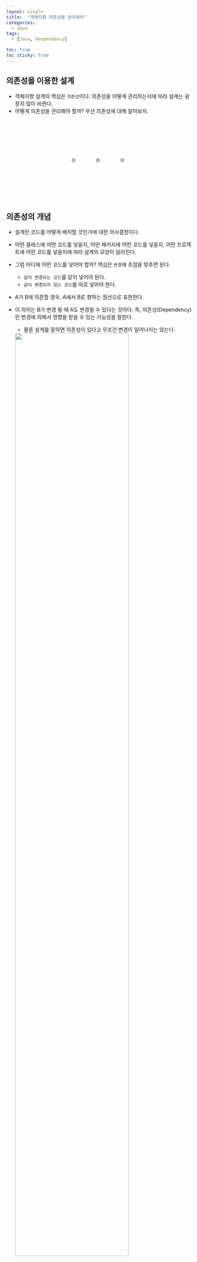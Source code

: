 ```yaml
---
layout: single
title:  "객체지향 의존성을 관리하라"
categories:
  - Java
tags:
  - [Java, Denpendency]

toc: true
toc_sticky: true
---
```



## 의존성을 이용한 설계

- 객체지향 설계의 핵심은 `의존성`이다. 의존성을 어떻게 관리하는지에 따라 설계는 굉장히 많이 바뀐다.
- 어떻게 의존성을 관리해야 할까? 우선 의존성에 대해 알아보자.

<div style="padding-top:100px;"></div>
<span style="margin-left:35%;">⊙</span>
<span style="margin-left:10%">⊙</span>
<span style="margin-left:10%">⊙</span>
<div style="padding-top:100px;"></div>

## 의존성의 개념

- 설계란 코드를 어떻게 배치할 것인가에 대한 의사결정이다.
- 어떤 클래스에 어떤 코드를 넣을지, 어떤 패키지에 어떤 코드를 넣을지, 어떤 프로젝트에 어떤 코드를 넣을지에 따라 설계의 모양이 달라진다.
- 그럼 어디에 어떤 코드를 넣어야 할까? 핵심은 `변경`에 초점을 맞추면 된다. 
  - `같이 변경되는 코드`를 같이 넣어야 된다.
  - `같이 변경되지 않는 코드`를 따로 넣어야 한다.

- A가 B에 의존할 경우, A에서 B로 향하는 점선으로 표현한다.
- 이 의미는 B가 변경 될 때 A도 변경될 수 있다는 것이다. 즉, 의존성(Dependency)란 변경에 의해서 영향을 받을 수 있는 가능성을 말한다. 
  - 물론 설계를 잘하면 의존성이 있다고 무조건 변경이 일어나지는 않는다. 

  <img src="https://github.com/user-attachments/assets/42aa06bf-7afc-490b-a398-0a2fcdcee7f4" width="80%" height="80%"/>

<div style="padding-top:100px;"></div>
<span style="margin-left:35%;">⊙</span>
<span style="margin-left:10%">⊙</span>
<span style="margin-left:10%">⊙</span>
<div style="padding-top:100px;"></div>

## 의존성이 종류

- 클래스 사이의 의존성
- 패키지 사이의 의존성

<br>

### 클래스 의존성의 종류
- 연관관계, 의존관계, 상속관계, 실체화관계

  <img src="https://github.com/user-attachments/assets/57dd1898-ed2f-44c1-a847-59b89193c73b" width="80%" height="80%"/>

<br>

#### 연관관계(Association)
- A 클래스에 B클래스로 이동할 수 있도록 객체참조를 하는 경우 (영구적 관계)

  ```java
  class A {
    private B b;
  }
  ```

<br>

#### 의존관계(Dependency)
- A 클래스 메서드의 파라미터에 B 타입이 나오거나, 리턴타입에 B 타입이 나오거나, 메서드 안에서 B 타입의 인스턴스를 생성하는 경우 (일시적 관계)

  ```java
  class A {
    public B method(B b){
      return new B();
    }
  }
  ```

<br>

#### 상속관계(Inheritance)
- A가 B를 상속하는 경우
  - B클래스의 구현이 변경된 경우에도 A가 영향을 받는다.

  ```java
  class A extends B {}
  ```

<br>

#### 실체화 관계(Realization)
- A가 B 인터페이스를 구현하는 경우
  - B 인터페이스의 `오퍼레이션 시그니쳐`가 변경된 경우에만 영향을 받는다.

  ```java
  class A implements B {}
  ```

<br><br>

### 패키지 의존성

- `패키지A`가 `패키지B`에 의존한다는 말은 패키지 B에 있는 클래스의 변경이 일어난 경우 패키지 A에 있는 클래스에 영향을 주는 경우를 말한다.

- 다시 말해, 어떤 패키지 안에 있는 클래스가 다른 패키지 안에 있는 클래스와 `연관관계`, `의존관계`, `상속관계`, `실체화관계` 등의 관계가 맺어져 있으면 `두 패키지는 의존성이 있다`고 보면 된다.  

- 좀 더 쉽게 말하자면 A 패키지 안에 있는 어떤 `클래스의 상단`에 `B 패키지의 클래스가 import` 되어 있는 경우 A 패키지는 B 패키지에 의존한다고 볼 수 있다.

  <img src="https://github.com/user-attachments/assets/d0775626-9d34-45b5-b54f-3c93c1797ba6" width="80%" height="80%"/>

<div style="padding-top:100px;"></div>
<span style="margin-left:35%;">⊙</span>
<span style="margin-left:10%">⊙</span>
<span style="margin-left:10%">⊙</span>
<div style="padding-top:100px;"></div>

## 좋은 의존성을 관리하기 위한 규칙

### 1. 양방향 의존성을 피하라.

- 양방향 연관관계의 경우 항상 동기화를 시켜줘야 한다.
- 이 외에도 신경써야 할 것들이 많아진다.
    
  ```java
  class A {
    private B b;
    
    public void setB(B b){
      this.b = b;
      this.b.setA(this); // 동기화
    }
  }

  class B {
    private A a;
    
    public void setA(A a){
      this.a = a;
    }
  }
  ```

- 단방향 연관관계로 변경해 주자.

  ```java
  class A {
    private B b;
    
    public void setB(B b){
      this.b = b
    }
  }

  class B {
  }
  ```

<br>

### 2. 다중성이 적은 방향을 선택하라

- 일대다의 관계
- 성능이슈 및 관계를 유지하기 위한 다양한 이슈가 발생할 수 있다.

  ```java
  class A {
    private Collection<B> bs;
  }

  class B {}
  ```

- 다대일의 관계로 변경해 주자.

  ```java
  class A{
  }

  class B {
    private A a;
  }
  ```

<br>

### 3. 의존성이 필요 없다면 제거하라.
- 의존성 관계는 피할 수 있으면 피하자.

  ```java
  class A {
    private B b;
  }
  class B {}
  ```

  ```java
  class A {}
  
  class B {}
  ```

<br>

### 4. 패키지 사이의 의존성 사이클을 제거하라.

- A,B,C 패키지 세 개 있을 때 패키지 사이의 의존성을 따라갔을 때 A→B→C→A로의 의존성이 있으면 안된다.
- 이 말은 세 패키지는 하나의 패키지와 같다는 말이 된다.

<br>

### 다시 말해 설계의 핵심은 코드를 배치하는 데 있어서 변경에 초점을 맞추면 된다.

<br>

## 출처

https://www.slideshare.net/baejjae93/ss-151545329


<!--<img src="" width="80%" height="80%"/>-->



